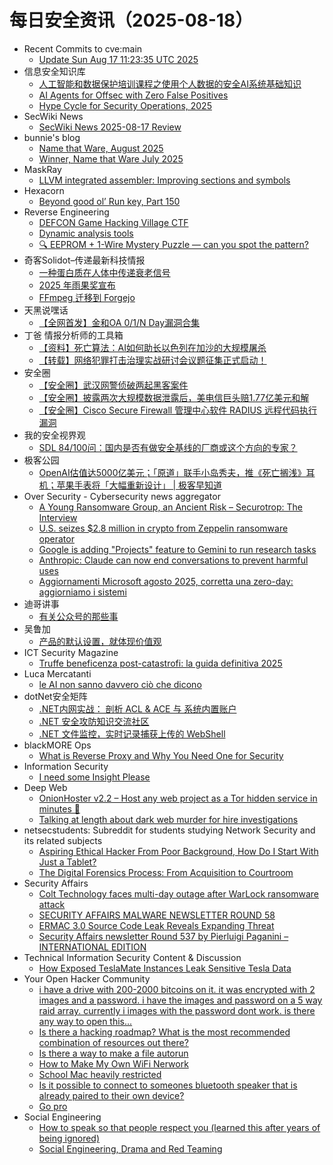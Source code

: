 # 每日安全资讯（2025-08-18）

- Recent Commits to cve:main
  - [Update Sun Aug 17 11:23:35 UTC 2025](https://github.com/trickest/cve/commit/5ea4e0380c57403ae11e5a4ff249e8c81ced5938)
- 信息安全知识库
  - [人工智能和数据保护培训课程之使用个人数据的安全AI系统基础知识](https://vipread.com/library/topic/4011)
  - [AI Agents for Offsec with Zero False Positives](https://vipread.com/library/topic/4012)
  - [Hype Cycle for Security Operations, 2025](https://vipread.com/library/topic/4013)
- SecWiki News
  - [SecWiki News 2025-08-17 Review](http://www.sec-wiki.com/?2025-08-17)
- bunnie's blog
  - [Name that Ware, August 2025](https://www.bunniestudios.com/blog/2025/name-that-ware-august-2025/)
  - [Winner, Name that Ware July 2025](https://www.bunniestudios.com/blog/2025/winner-name-that-ware-july-2025/)
- MaskRay
  - [LLVM integrated assembler: Improving sections and symbols](https://maskray.me/blog/2025-08-17-llvm-integrated-assembler-improving-sections-and-symbols)
- Hexacorn
  - [Beyond good ol’ Run key, Part 150](https://www.hexacorn.com/blog/2025/08/17/beyond-good-ol-run-key-part-150/)
- Reverse Engineering
  - [DEFCON Game Hacking Village CTF](https://www.reddit.com/r/ReverseEngineering/comments/1msur1a/defcon_game_hacking_village_ctf/)
  - [Dynamic analysis tools](https://www.reddit.com/r/ReverseEngineering/comments/1msrgrm/dynamic_analysis_tools/)
  - [🔍 EEPROM + 1-Wire Mystery Puzzle — can you spot the pattern?](https://www.reddit.com/r/ReverseEngineering/comments/1msntoe/eeprom_1wire_mystery_puzzle_can_you_spot_the/)
- 奇客Solidot–传递最新科技情报
  - [一种蛋白质在人体中传递衰老信号](https://www.solidot.org/story?sid=82070)
  - [2025 年雨果奖宣布](https://www.solidot.org/story?sid=82069)
  - [FFmpeg 迁移到 Forgejo](https://www.solidot.org/story?sid=82068)
- 天黑说嘿话
  - [【全网首发】金和OA 0/1/N Day漏洞合集](https://mp.weixin.qq.com/s?__biz=MzI5NTQ5MTAzMA==&mid=2247484572&idx=1&sn=0453587999820ccbd738fdd3cd30bf3d)
- 丁爸 情报分析师的工具箱
  - [【资料】死亡算法：AI如何助长以色列在加沙的大规模屠杀](https://mp.weixin.qq.com/s?__biz=MzI2MTE0NTE3Mw==&mid=2651151596&idx=1&sn=e7e265b3053da3f0ba3c6cf5a3798314)
  - [【转载】网络犯罪打击治理实战研讨会议题征集正式启动！](https://mp.weixin.qq.com/s?__biz=MzI2MTE0NTE3Mw==&mid=2651151596&idx=2&sn=865973f3949072067f9b321e149bbdf0)
- 安全圈
  - [【安全圈】武汉网警侦破两起黑客案件](https://mp.weixin.qq.com/s?__biz=MzIzMzE4NDU1OQ==&mid=2652071217&idx=1&sn=ec91ff3f474a635ee2df3413e02bbb6d)
  - [【安全圈】披露两次大规模数据泄露后，美电信巨头赔1.77亿美元和解](https://mp.weixin.qq.com/s?__biz=MzIzMzE4NDU1OQ==&mid=2652071217&idx=2&sn=bfe35b7a53d00c3fcff96d4b32bce02b)
  - [【安全圈】Cisco Secure Firewall 管理中心软件 RADIUS 远程代码执行漏洞](https://mp.weixin.qq.com/s?__biz=MzIzMzE4NDU1OQ==&mid=2652071217&idx=3&sn=5a8bb9cfe3a4cd7c3f48d25a74aa349e)
- 我的安全视界观
  - [SDL 84/100问：国内是否有做安全基线的厂商或这个方向的专家？](https://mp.weixin.qq.com/s?__biz=MzI3Njk2OTIzOQ==&mid=2247487072&idx=1&sn=fdf78bd2335a7a94802ab396f1ab60a8)
- 极客公园
  - [OpenAI估值达5000亿美元；「原道」联手小岛秀夫，推《死亡搁浅》耳机；苹果手表将「大幅重新设计」 | 极客早知道](https://mp.weixin.qq.com/s?__biz=MTMwNDMwODQ0MQ==&mid=2653084941&idx=1&sn=8a2232365ff3c0614dafd74bf4184b7e)
- Over Security - Cybersecurity news aggregator
  - [A Young Ransomware Group, an Ancient Risk – Securotrop: The Interview](https://www.suspectfile.com/a-young-ransomware-group-an-ancient-risk-securotrop-the-interview/)
  - [U.S. seizes $2.8 million in crypto from Zeppelin ransomware operator](https://www.bleepingcomputer.com/news/security/us-seizes-28-million-in-crypto-from-zeppelin-ransomware-operator/)
  - [Google is adding "Projects" feature to Gemini to run research tasks](https://www.bleepingcomputer.com/news/artificial-intelligence/google-is-adding-projects-feature-to-gemini-to-run-research-tasks/)
  - [Anthropic: Claude can now end conversations to prevent harmful uses](https://www.bleepingcomputer.com/news/artificial-intelligence/anthropic-claude-can-now-end-conversations-to-prevent-harmful-uses/)
  - [Aggiornamenti Microsoft agosto 2025, corretta una zero-day: aggiorniamo i sistemi](https://www.cybersecurity360.it/news/aggiornamenti-microsoft-agosto-2025-corretta-una-zero-day-aggiorniamo-i-sistemi/)
- 迪哥讲事
  - [有关公众号的那些事](https://mp.weixin.qq.com/s?__biz=MzIzMTIzNTM0MA==&mid=2247498057&idx=1&sn=a517fae38e32fa55ebc139b5e954f019)
- 吴鲁加
  - [产品的默认设置，就体现价值观](https://mp.weixin.qq.com/s?__biz=Mzg5NDY4ODM1MA==&mid=2247485689&idx=1&sn=48c54c34de7fa1a565a5a597893ed481)
- ICT Security Magazine
  - [Truffe beneficenza post-catastrofi: la guida definitiva 2025](https://www.ictsecuritymagazine.com/notizie/truffe-beneficenza/)
- Luca Mercatanti
  - [le AI non sanno davvero ciò che dicono](https://luca-mercatanti.com/le-ai-non-sanno-davvero-cio-che-dicono/?utm_source=rss&utm_medium=rss&utm_campaign=le-ai-non-sanno-davvero-cio-che-dicono)
- dotNet安全矩阵
  - [.NET内网实战： 剖析 ACL & ACE 与 系统内置账户](https://mp.weixin.qq.com/s?__biz=MzUyOTc3NTQ5MA==&mid=2247500314&idx=1&sn=45bf90d527b6f155ff3ee7ff68b38d45)
  - [.NET 安全攻防知识交流社区](https://mp.weixin.qq.com/s?__biz=MzUyOTc3NTQ5MA==&mid=2247500314&idx=2&sn=737b4b921aa637b68afb508b6ba8ab33)
  - [.NET 文件监控，实时记录捕获上传的 WebShell](https://mp.weixin.qq.com/s?__biz=MzUyOTc3NTQ5MA==&mid=2247500314&idx=3&sn=c023ecc808eb93f17c79fff140d3fbe9)
- blackMORE Ops
  - [What is Reverse Proxy and Why You Need One for Security](https://www.blackmoreops.com/what-is-reverse-proxy-explained/)
- Information Security
  - [I need some Insight Please](https://www.reddit.com/r/Information_Security/comments/1msvjb7/i_need_some_insight_please/)
- Deep Web
  - [OnionHoster v2.2 – Host any web project as a Tor hidden service in minutes 🚀](https://www.reddit.com/r/deepweb/comments/1mswnqe/onionhoster_v22_host_any_web_project_as_a_tor/)
  - [Talking at length about dark web murder for hire investigations](https://www.reddit.com/r/deepweb/comments/1mt24im/talking_at_length_about_dark_web_murder_for_hire/)
- netsecstudents: Subreddit for students studying Network Security and its related subjects
  - [Aspiring Ethical Hacker From Poor Background, How Do I Start With Just a Tablet?](https://www.reddit.com/r/netsecstudents/comments/1mt1wff/aspiring_ethical_hacker_from_poor_background_how/)
  - [The Digital Forensics Process: From Acquisition to Courtroom](https://www.reddit.com/r/netsecstudents/comments/1msd82g/the_digital_forensics_process_from_acquisition_to/)
- Security Affairs
  - [Colt Technology faces multi-day outage after WarLock ransomware attack](https://securityaffairs.com/181247/data-breach/colt-technology-faces-multi-day-outage-after-warlock-ransomware-attack.html)
  - [SECURITY AFFAIRS MALWARE NEWSLETTER ROUND 58](https://securityaffairs.com/181233/malware/security-affairs-malware-newsletter-round-58.html)
  - [ERMAC 3.0 Source Code Leak Reveals Expanding Threat](https://securityaffairs.com/181217/uncategorized/ermac-3-0-source-code-leak-reveals-expanding-threat.html)
  - [Security Affairs newsletter Round 537 by Pierluigi Paganini – INTERNATIONAL EDITION](https://securityaffairs.com/181226/breaking-news/security-affairs-newsletter-round-537-by-pierluigi-paganini-international-edition.html)
- Technical Information Security Content & Discussion
  - [How Exposed TeslaMate Instances Leak Sensitive Tesla Data](https://www.reddit.com/r/netsec/comments/1msrpi6/how_exposed_teslamate_instances_leak_sensitive/)
- Your Open Hacker Community
  - [i have a drive with 200-2000 bitcoins on it. it was encrypted with 2 images and a password. i have the images and password on a 5 way raid array. currently i images with the password dont work. is there any way to open this...](https://www.reddit.com/r/HowToHack/comments/1msedcx/i_have_a_drive_with_2002000_bitcoins_on_it_it_was/)
  - [Is there a hacking roadmap? What is the most recommended combination of resources out there?](https://www.reddit.com/r/HowToHack/comments/1mt66zn/is_there_a_hacking_roadmap_what_is_the_most/)
  - [Is there a way to make a file autorun](https://www.reddit.com/r/HowToHack/comments/1mt2091/is_there_a_way_to_make_a_file_autorun/)
  - [How to Make My Own WiFi Nerwork](https://www.reddit.com/r/HowToHack/comments/1mszx6f/how_to_make_my_own_wifi_nerwork/)
  - [School Mac heavily restricted](https://www.reddit.com/r/HowToHack/comments/1mt5c36/school_mac_heavily_restricted/)
  - [Is it possible to connect to someones bluetooth speaker that is already paired to their own device?](https://www.reddit.com/r/HowToHack/comments/1msuluj/is_it_possible_to_connect_to_someones_bluetooth/)
  - [Go pro](https://www.reddit.com/r/HowToHack/comments/1msin03/go_pro/)
- Social Engineering
  - [How to speak so that people respect you (learned this after years of being ignored)](https://www.reddit.com/r/SocialEngineering/comments/1mt685o/how_to_speak_so_that_people_respect_you_learned/)
  - [Social Engineering, Drama and Red Teaming](https://www.reddit.com/r/SocialEngineering/comments/1mt3oe8/social_engineering_drama_and_red_teaming/)
